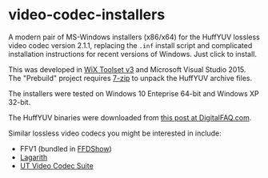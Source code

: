 # video-codec-installers

A modern pair of MS-Windows installers (x86/x64) for the HuffYUV lossless video codec version 2.1.1, replacing the `.inf` install script and complicated installation instructions for recent versions of Windows. Just click to install.

This was developed in [WiX Toolset v3](https://wixtoolset.org/) and Microsoft Visual Studio 2015. The "Prebuild" project requires [7-zip](https://www.7-zip.org/) to unpack the HuffYUV archive files.

The installers were tested on Windows 10 Enteprise 64-bit and Windows XP 32-bit.

The HuffYUV binaries were downloaded from [this post at DigitalFAQ.com](http://www.digitalfaq.com/forum/video-conversion/1727-virtualdub-filters-pre.html).

Similar lossless video codecs you might be interested in include:

* FFV1 (bundled in [FFDShow](https://www.videohelp.com/software/ffdshow))
* [Lagarith](https://www.videohelp.com/software/Lagarith-Lossless-Video-Codec)
* [UT Video Codec Suite](https://www.videohelp.com/software/Ut-Video-Codec-Suite)
